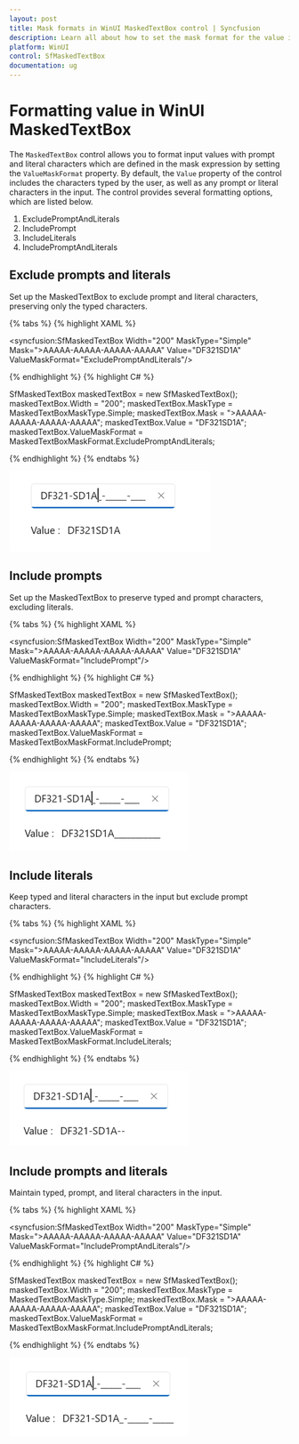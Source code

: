 ```yaml
---
layout: post
title: Mask formats in WinUI MaskedTextBox control | Syncfusion
description: Learn all about how to set the mask format for the value in the MaskedTextBox (SfMaskedTextBox) control with prompts and literals.
platform: WinUI
control: SfMaskedTextBox
documentation: ug
---
```


# Formatting value in WinUI MaskedTextBox

The `MaskedTextBox` control allows you to format input values with prompt and literal characters which are defined in the mask expression by setting the `ValueMaskFormat` property. By default, the `Value` property of the control includes the characters typed by the user, as well as any prompt or literal characters in the input. The control provides several formatting options, which are listed below.

1. ExcludePromptAndLiterals
2. IncludePrompt
3. IncludeLiterals
4. IncludePromptAndLiterals

## Exclude prompts and literals

Set up the MaskedTextBox to exclude prompt and literal characters, preserving only the typed characters.

{% tabs %}
{% highlight XAML %}

<syncfusion:SfMaskedTextBox Width="200"
                            MaskType="Simple"
                            Mask=">AAAAA-AAAAA-AAAAA-AAAAA"
                            Value="DF321SD1A"
                            ValueMaskFormat="ExcludePromptAndLiterals"/>

{% endhighlight %}
{% highlight C# %}

SfMaskedTextBox maskedTextBox = new SfMaskedTextBox();
maskedTextBox.Width = "200";
maskedTextBox.MaskType = MaskedTextBoxMaskType.Simple;
maskedTextBox.Mask = ">AAAAA-AAAAA-AAAAA-AAAAA";
maskedTextBox.Value = "DF321SD1A";
maskedTextBox.ValueMaskFormat = MaskedTextBoxMaskFormat.ExcludePromptAndLiterals;

{% endhighlight %}
{% endtabs %}

![WinUI MaskedTextBox excludes prompts and literals](MaskedTextBox_Images/winui_masked_textbox_exclude_prompts_and_literals.png)

## Include prompts

Set up the MaskedTextBox to preserve typed and prompt characters, excluding literals.

{% tabs %}
{% highlight XAML %}

<syncfusion:SfMaskedTextBox Width="200"
                            MaskType="Simple"
                            Mask=">AAAAA-AAAAA-AAAAA-AAAAA"
                            Value="DF321SD1A"
                            ValueMaskFormat="IncludePrompt"/>

{% endhighlight %}
{% highlight C# %}

SfMaskedTextBox maskedTextBox = new SfMaskedTextBox();
maskedTextBox.Width = "200";
maskedTextBox.MaskType = MaskedTextBoxMaskType.Simple;
maskedTextBox.Mask = ">AAAAA-AAAAA-AAAAA-AAAAA";
maskedTextBox.Value = "DF321SD1A";
maskedTextBox.ValueMaskFormat = MaskedTextBoxMaskFormat.IncludePrompt;

{% endhighlight %}
{% endtabs %}

![WinUI MaskedTextBox includes prompts](MaskedTextBox_Images/winui_masked_textbox_include_prompts.png)

## Include literals

Keep typed and literal characters in the input but exclude prompt characters.

{% tabs %}
{% highlight XAML %}

<syncfusion:SfMaskedTextBox Width="200"
                            MaskType="Simple"
                            Mask=">AAAAA-AAAAA-AAAAA-AAAAA"
                            Value="DF321SD1A"
                            ValueMaskFormat="IncludeLiterals"/>

{% endhighlight %}
{% highlight C# %}

SfMaskedTextBox maskedTextBox = new SfMaskedTextBox();
maskedTextBox.Width = "200";
maskedTextBox.MaskType = MaskedTextBoxMaskType.Simple;
maskedTextBox.Mask = ">AAAAA-AAAAA-AAAAA-AAAAA";
maskedTextBox.Value = "DF321SD1A";
maskedTextBox.ValueMaskFormat = MaskedTextBoxMaskFormat.IncludeLiterals;

{% endhighlight %}
{% endtabs %}

![WinUI MaskedTextBox includes literals](MaskedTextBox_Images/winui_masked_textbox_include_literals.png)

## Include prompts and literals

Maintain typed, prompt, and literal characters in the input.

{% tabs %}
{% highlight XAML %}

<syncfusion:SfMaskedTextBox Width="200"
                            MaskType="Simple"
                            Mask=">AAAAA-AAAAA-AAAAA-AAAAA"
                            Value="DF321SD1A"
                            ValueMaskFormat="IncludePromptAndLiterals"/>

{% endhighlight %}
{% highlight C# %}

SfMaskedTextBox maskedTextBox = new SfMaskedTextBox();
maskedTextBox.Width = "200";
maskedTextBox.MaskType = MaskedTextBoxMaskType.Simple;
maskedTextBox.Mask = ">AAAAA-AAAAA-AAAAA-AAAAA";
maskedTextBox.Value = "DF321SD1A";
maskedTextBox.ValueMaskFormat = MaskedTextBoxMaskFormat.IncludePromptAndLiterals;

{% endhighlight %}
{% endtabs %}

![WinUI MaskedTextBox includes prompts and literals](MaskedTextBox_Images/winui_masked_textbox_include_prompts-and_literals.png)